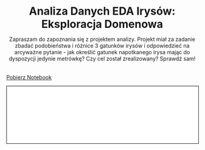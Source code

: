 <header style="margin-bottom: 2rem">
    <h1 style="margin-bottom: 0">Analiza Danych EDA Irysów: Eksploracja Domenowa</h1>
    <p>Zapraszam do zapoznania się z projektem analizy. Projekt miał za zadanie
    zbadać podobieństwa i różnice 3 gatunków irysów i odpowiedzieć na 
    arcyważne pytanie - jak określić gatunek napotkanego irysa mając
    do dyspozycji jedynie metrówkę?
    Czy cel został zrealizowany? Sprawdź sam!</p>
</header>

<a href="iris.ipynb" class="md-button md-button--primary">Pobierz Notebook</a>

<iframe
    id="content"
    src="iris.html"
    width="100%"
    style="border:1px solid black;overflow:hidden;"
></iframe>
<script>
function resizeIframeToFitContent(iframe) {
    iframe.style.height = (iframe.contentWindow.document.documentElement.scrollHeight + 50) + "px";
    iframe.contentDocument.body.style["overflow"] = 'hidden';
}
window.addEventListener('load', function() {
    var iframe = document.getElementById('content');
    resizeIframeToFitContent(iframe);
});
window.addEventListener('resize', function() {
    var iframe = document.getElementById('content');
    resizeIframeToFitContent(iframe);
});
</script>